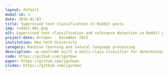 ```yaml
---
layout: default
modal-id: 3
date: 2016-01-03
title: Supervised text classification in Reddit posts
img: reddit.001.png
alt: Supervised text classification and relevance detection in Reddit posts
project-date: October - December 2015
institution: New York University
category: Machine learning and natural language processing
description: <p.small>We built a multi-class classifier for determining the optimal subreddit for a particular post given only its text. We were interested in comparing feature extraction methods based on standard bag-of-words approaches to distributed semantic representations constructed using skip-gram neural networks. Embeddings for particular words and Reddit posts as a whole were provided as features to linear classifiers (i.e. support vector machines) in order to predict optimal subreddit labels for each post. Bootstrap samples of the labeled input data were constructed to bias training towards higher quality posts, using proxy measures of post quality and relevance.</p> <p.small>Models trained on traditional bag-of-words feature extraction approaches were compared to two main types of distributed meaning vector-space embedding approaches trained using single-layer neural networks&#58; 1) the word embedding models&mdash;which learned distinct representations for every word in the corpus vocabulary before aggregating these word vectors in a weighted or unweighted manner&mdash; and 2) more complex document embedding models that learned representations for single words and whole documents simultaneously.</p> <p.small>Neither distributed neural network approach outperformed the simpler bag-of-words methods, but while these feature extraction methods did not substantially improve performance, they provided a reasonably efficient and scalable method of dimensionality reduction for text data without significant loss of information or decrease in performance.</p><p.small>The analyses and models used in this project were all written in Python using the scikit-learn library for machine learning and text processing, as well as the gensim and nltk for implementation of natural language and distributed models. Visualizations were constructed in R's ggplot2 as well as Python. Data obtained from Kaggle version of publicly available Reddit dataset.</p>
code: https://github.com/jgutman
paper: https://github.com/jgutman
slides: https://github.com/jgutman
---
```

